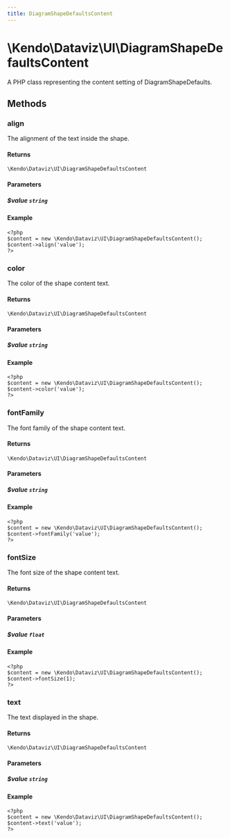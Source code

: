 ```yaml
---
title: DiagramShapeDefaultsContent
---
```


# \Kendo\Dataviz\UI\DiagramShapeDefaultsContent

A PHP class representing the content setting of DiagramShapeDefaults.


## Methods

### align
The alignment of the text inside the shape.

#### Returns
`\Kendo\Dataviz\UI\DiagramShapeDefaultsContent`

#### Parameters

##### $value `string`



#### Example 
    <?php
    $content = new \Kendo\Dataviz\UI\DiagramShapeDefaultsContent();
    $content->align('value');
    ?>

### color
The color of the shape content text.

#### Returns
`\Kendo\Dataviz\UI\DiagramShapeDefaultsContent`

#### Parameters

##### $value `string`



#### Example 
    <?php
    $content = new \Kendo\Dataviz\UI\DiagramShapeDefaultsContent();
    $content->color('value');
    ?>

### fontFamily
The font family of the shape content text.

#### Returns
`\Kendo\Dataviz\UI\DiagramShapeDefaultsContent`

#### Parameters

##### $value `string`



#### Example 
    <?php
    $content = new \Kendo\Dataviz\UI\DiagramShapeDefaultsContent();
    $content->fontFamily('value');
    ?>

### fontSize
The font size of the shape content text.

#### Returns
`\Kendo\Dataviz\UI\DiagramShapeDefaultsContent`

#### Parameters

##### $value `float`



#### Example 
    <?php
    $content = new \Kendo\Dataviz\UI\DiagramShapeDefaultsContent();
    $content->fontSize(1);
    ?>

### text
The text displayed in the shape.

#### Returns
`\Kendo\Dataviz\UI\DiagramShapeDefaultsContent`

#### Parameters

##### $value `string`



#### Example 
    <?php
    $content = new \Kendo\Dataviz\UI\DiagramShapeDefaultsContent();
    $content->text('value');
    ?>

